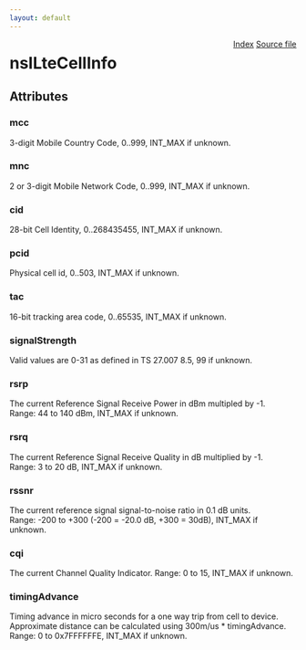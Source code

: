 ```yaml
---
layout: default
---
```

<div class='links' style='float:right'><a href="../index.html">Index</a>
<a href="http://dxr.mozilla.org/mozilla-central/source/dom/mobileconnection/interfaces/nsICellInfo.idl">Source file</a>
</div>

# nsILteCellInfo #

## Attributes ##

### mcc ###
  
3-digit Mobile Country Code, 0..999, INT_MAX if unknown.  
  

### mnc ###
  
2 or 3-digit Mobile Network Code, 0..999, INT_MAX if unknown.  
  

### cid ###
  
28-bit Cell Identity, 0..268435455, INT_MAX if unknown.  
  

### pcid ###
  
Physical cell id, 0..503, INT_MAX if unknown.  
  

### tac ###
  
16-bit tracking area code, 0..65535, INT_MAX if unknown.  
  

### signalStrength ###
  
Valid values are 0-31 as defined in TS 27.007 8.5, 99 if unknown.  
  

### rsrp ###
  
The current Reference Signal Receive Power in dBm multipled by -1.  
Range: 44 to 140 dBm, INT_MAX if unknown.  
  

### rsrq ###
  
The current Reference Signal Receive Quality in dB multiplied by -1.  
Range: 3 to 20 dB, INT_MAX if unknown.  
  

### rssnr ###
  
The current reference signal signal-to-noise ratio in 0.1 dB units.  
Range: -200 to +300 (-200 = -20.0 dB, +300 = 30dB), INT_MAX if unknown.  
  

### cqi ###
  
The current Channel Quality Indicator. Range: 0 to 15, INT_MAX if unknown.  
  

### timingAdvance ###
  
Timing advance in micro seconds for a one way trip from cell to device.  
Approximate distance can be calculated using 300m/us * timingAdvance.  
Range: 0 to 0x7FFFFFFE, INT_MAX if unknown.  
  
